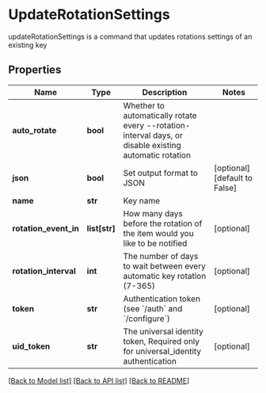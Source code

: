 # UpdateRotationSettings

updateRotationSettings is a command that updates rotations settings of an existing key
## Properties
Name | Type | Description | Notes
------------ | ------------- | ------------- | -------------
**auto_rotate** | **bool** | Whether to automatically rotate every --rotation-interval days, or disable existing automatic rotation | 
**json** | **bool** | Set output format to JSON | [optional] [default to False]
**name** | **str** | Key name | 
**rotation_event_in** | **list[str]** | How many days before the rotation of the item would you like to be notified | [optional] 
**rotation_interval** | **int** | The number of days to wait between every automatic key rotation (7-365) | [optional] 
**token** | **str** | Authentication token (see &#x60;/auth&#x60; and &#x60;/configure&#x60;) | [optional] 
**uid_token** | **str** | The universal identity token, Required only for universal_identity authentication | [optional] 

[[Back to Model list]](../README.md#documentation-for-models) [[Back to API list]](../README.md#documentation-for-api-endpoints) [[Back to README]](../README.md)



